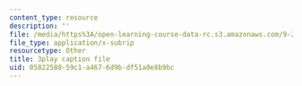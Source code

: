 ```yaml
---
content_type: resource
description: ''
file: /media/https%3A/open-learning-course-data-rc.s3.amazonaws.com/9-20-animal-behavior-fall-2013/0582258059c1a4676d9bdf51a0e8b9bc_472235.srt
file_type: application/x-subrip
resourcetype: Other
title: 3play caption file
uid: 05822580-59c1-a467-6d9b-df51a0e8b9bc
---
```


